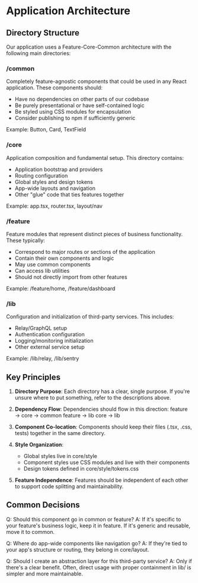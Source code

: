 # Application Architecture

## Directory Structure

Our application uses a Feature-Core-Common architecture with the following main directories:

### /common

Completely feature-agnostic components that could be used in any React application. These components should:

- Have no dependencies on other parts of our codebase
- Be purely presentational or have self-contained logic
- Be styled using CSS modules for encapsulation
- Consider publishing to npm if sufficiently generic

Example: Button, Card, TextField

### /core

Application composition and fundamental setup. This directory contains:

- Application bootstrap and providers
- Routing configuration
- Global styles and design tokens
- App-wide layouts and navigation
- Other "glue" code that ties features together

Example: app.tsx, router.tsx, layout/nav

### /feature

Feature modules that represent distinct pieces of business functionality. These typically:

- Correspond to major routes or sections of the application
- Contain their own components and logic
- May use common components
- Can access lib utilities
- Should not directly import from other features

Example: /feature/home, /feature/dashboard

### /lib

Configuration and initialization of third-party services. This includes:

- Relay/GraphQL setup
- Authentication configuration
- Logging/monitoring initialization
- Other external service setup

Example: /lib/relay, /lib/sentry

## Key Principles

1. **Directory Purpose**: Each directory has a clear, single purpose. If you're unsure where to put something, refer to the descriptions above.

2. **Dependency Flow**: Dependencies should flow in this direction:
   feature → core → common
   feature → lib
   core → lib

3. **Component Co-location**: Components should keep their files (.tsx, .css, tests) together in the same directory.

4. **Style Organization**:

   - Global styles live in core/style
   - Component styles use CSS modules and live with their components
   - Design tokens defined in core/style/tokens.css

5. **Feature Independence**: Features should be independent of each other to support code splitting and maintainability.

## Common Decisions

Q: Should this component go in common or feature?
A: If it's specific to your feature's business logic, keep it in feature. If it's generic and reusable, move it to common.

Q: Where do app-wide components like navigation go?
A: If they're tied to your app's structure or routing, they belong in core/layout.

Q: Should I create an abstraction layer for this third-party service?
A: Only if there's a clear benefit. Often, direct usage with proper containment in lib/ is simpler and more maintainable.
